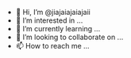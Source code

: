 - 👋 Hi, I’m @jiajaiajaiajaii
- 👀 I’m interested in ...
- 🌱 I’m currently learning ...
- 💞️ I’m looking to collaborate on ...
- 📫 How to reach me ...

<!---
jiajaiajaiajaii/jiajaiajaiajaii is a ✨ special ✨ repository because its `README.md` (this file) appears on your GitHub profile.
You can click the Preview link to take a look at your changes.
--->
